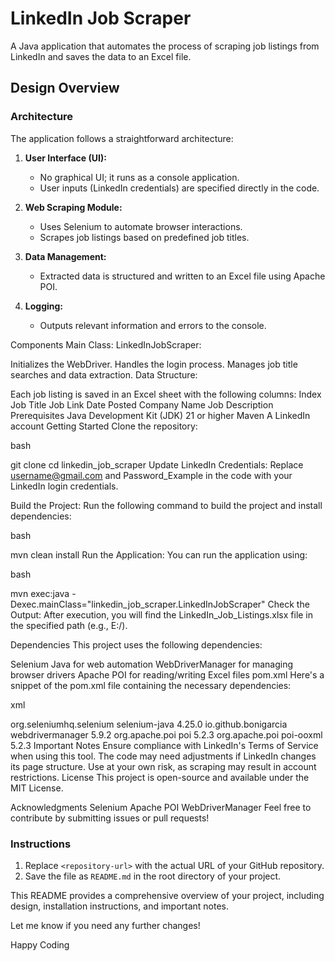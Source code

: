 # LinkedIn Job Scraper

A Java application that automates the process of scraping job listings from LinkedIn and saves the data to an Excel file.

## Design Overview

### Architecture

The application follows a straightforward architecture:

1. **User Interface (UI):**
   - No graphical UI; it runs as a console application.
   - User inputs (LinkedIn credentials) are specified directly in the code.

2. **Web Scraping Module:**
   - Uses Selenium to automate browser interactions.
   - Scrapes job listings based on predefined job titles.

3. **Data Management:**
   - Extracted data is structured and written to an Excel file using Apache POI.

4. **Logging:**
   - Outputs relevant information and errors to the console.


Components
Main Class: LinkedInJobScraper:

Initializes the WebDriver.
Handles the login process.
Manages job title searches and data extraction.
Data Structure:

Each job listing is saved in an Excel sheet with the following columns:
Index
Job Title
Job Link
Date Posted
Company Name
Job Description
Prerequisites
Java Development Kit (JDK) 21 or higher
Maven
A LinkedIn account
Getting Started
Clone the repository:

bash

git clone <repository-url>
cd linkedin_job_scraper
Update LinkedIn Credentials: Replace username@gmail.com and Password_Example in the code with your LinkedIn login credentials.

Build the Project: Run the following command to build the project and install dependencies:

bash

mvn clean install
Run the Application: You can run the application using:

bash

mvn exec:java -Dexec.mainClass="linkedin_job_scraper.LinkedInJobScraper"
Check the Output: After execution, you will find the LinkedIn_Job_Listings.xlsx file in the specified path (e.g., E:/).

Dependencies
This project uses the following dependencies:

Selenium Java for web automation
WebDriverManager for managing browser drivers
Apache POI for reading/writing Excel files
pom.xml
Here's a snippet of the pom.xml file containing the necessary dependencies:

xml

<dependencies>
    <dependency>
        <groupId>org.seleniumhq.selenium</groupId>
        <artifactId>selenium-java</artifactId>
        <version>4.25.0</version>
    </dependency>
    <dependency>
        <groupId>io.github.bonigarcia</groupId>
        <artifactId>webdrivermanager</artifactId>
        <version>5.9.2</version>
    </dependency>
    <dependency>
        <groupId>org.apache.poi</groupId>
        <artifactId>poi</artifactId>
        <version>5.2.3</version>
    </dependency>
    <dependency>
        <groupId>org.apache.poi</groupId>
        <artifactId>poi-ooxml</artifactId>
        <version>5.2.3</version>
    </dependency>
</dependencies>
Important Notes
Ensure compliance with LinkedIn's Terms of Service when using this tool.
The code may need adjustments if LinkedIn changes its page structure.
Use at your own risk, as scraping may result in account restrictions.
License
This project is open-source and available under the MIT License.

Acknowledgments
Selenium
Apache POI
WebDriverManager
Feel free to contribute by submitting issues or pull requests!


### Instructions
1. Replace `<repository-url>` with the actual URL of your GitHub repository.
2. Save the file as `README.md` in the root directory of your project.

This README provides a comprehensive overview of your project, including design, installation instructions, and important notes.

Let me know if you need any further changes!

Happy Coding
